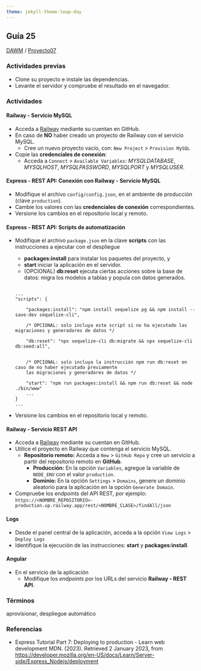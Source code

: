 ```yaml
---
theme: jekyll-theme-leap-day
---
```


## Guía 25

[DAWM](/DAWM/) / [Proyecto07](/DAWM/proyectos/2023/proyecto07)

### Actividades previas

* Clone su proyecto e instale las dependencias.
* Levante el servidor y compruebe el resultado en el navegador.

### Actividades

#### Railway - Servicio MySQL

* Acceda a [Railway](https://railway.app/) mediante su cuentan en GitHub.
* En caso de **NO** haber creado un proyecto de Railway con el servicio MySQL.
  * Cree un nuevo proyecto vacío, con: `New Project` > `Provision MySQL`
* Copie las **credenciales de conexión**:
  * Acceda a `Connect` > `Available Variables`: _MYSQLDATABASE_, _MYSQLHOST_, _MYSQLPASSWORD_, _MYSQLPORT_ y _MYSQLUSER_.

#### Express - REST API: Conexión con Railway - Servicio MySQL

* Modifique el archivo `config/config.json`, en el ambiente de producción (clave `production`). 
* Cambie los valores con las **credenciales de conexión** correspondientes.
* Versione los cambios en el repositorio local y remoto.

#### Express - REST API: Scripts de automatización  

* Modifique el archivo `package.json` en la clave **scripts** con las instrucciones a ejecutar con el despliegue 
	
	+ **packages:install** para instalar los paquetes del proyecto, y
	+ **start** iniciar la aplicación en el servidor.
  + (OPCIONAL) **db:reset** ejecuta ciertas acciones sobre la base de datos: migra los modelos a tablas y popula con datos generados.

  <pre><code>
  ...
  "scripts": {
      
      "packages:install": "npm install sequelize pg && npm install --save-dev sequelize-cli",

      /* OPCIONAL: solo incluya este script si no ha ejecutado las migraciones y generadores de datos */
      
      "db:reset": "npx sequelize-cli db:migrate && npx sequelize-cli db:seed:all", 
      

      /* OPCIONAL: solo incluya la instrucción npm run db:reset en caso de no haber ejecutado previamente 
      las migraciones y generadores de datos */

      "start": "npm run packages:install && npm run db:reset && node ./bin/www"
      ...
  }
  ...
  </code></pre>

* Versione los cambios en el repositorio local y remoto.

#### Railway - Servicio REST API

* Acceda a [Railway](https://railway.app/) mediante su cuentan en GitHub.
* Utilice el proyecto en Railway que contenga el servicio MySQL.
  * **Repositorio remoto:** Acceda a `New` > `GitHub Repo` y cree un servicio a partir del repositorio remoto en **GitHub**.
	* **Producción:** En la opción `Variables`, agregue la variable de `NODE_ENV` con el valor `production`.
	* **Dominio:** En la opción `Settings` > `Domains`, genere un dominio aleatorio para la aplicación en la opción `Generate Domain`. 
* Compruebe los endpoints del API REST, por ejemplo: `https://<NOMBRE_REPOSITORIO>-production.up.railway.app/rest/<NOMBRE_CLASE>/findAll/json`

#### Logs

* Desde el panel central de la aplicación, acceda a la opción `View Logs` > `Deploy Logs`
* Identifique la ejecución de las instrucciones: **start** y **packages:install**.

#### Angular

* En el servicio de la aplicación
  * Modifique los _endpoints_ por los URLs del servicio **Railway - REST API**.

### Términos

aprovisionar, despliegue automático

### Referencias

* Express Tutorial Part 7: Deploying to production - Learn web development MDN. (2023). Retrieved 2 January 2023, from https://developer.mozilla.org/en-US/docs/Learn/Server-side/Express_Nodejs/deployment
